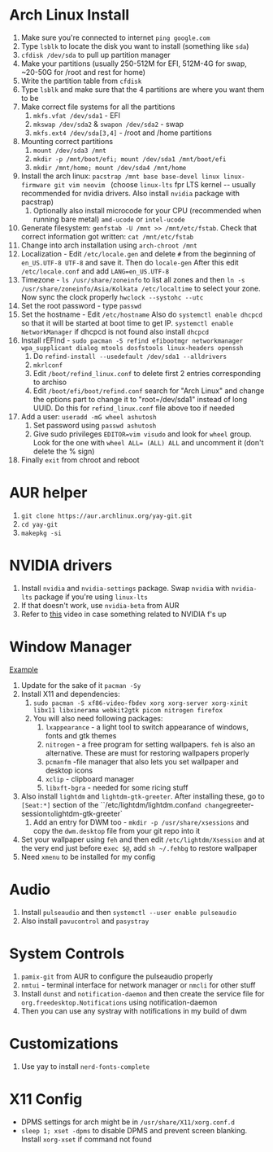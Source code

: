 # Arch Linux Install

1. Make sure you're connected to internet `ping google.com`
2. Type `lsblk` to locate the disk you want to install (something like `sda`) 
3. `cfdisk /dev/sda` to pull up partition manager
4. Make your partitions (usually 250-512M for EFI, 512M-4G for swap, ~20-50G for /root and rest for home)
5. Write the partition table from `cfdisk`
6. Type `lsblk` and make sure that the 4 partitions are where you want them to be
7. Make correct file systems for all the partitions
   1. `mkfs.vfat /dev/sda1` - EFI
   2. `mkswap /dev/sda2` & `swapon /dev/sda2` - swap
   3. `mkfs.ext4 /dev/sda[3,4]` - /root and /home partitions
8. Mounting correct partitions
   1. `mount /dev/sda3 /mnt`
   2. `mkdir -p /mnt/boot/efi; mount /dev/sda1 /mnt/boot/efi`
   3. `mkdir /mnt/home; mount /dev/sda4 /mnt/home`
9. Install the arch linux: `pacstrap /mnt base base-devel linux linux-firmware git vim neovim ` (choose `linux-lts` fpr LTS kernel -- usually recommended for nvidia drivers. Also install `nvidia` package with pacstrap)
   1. Optionally also install microcode for your CPU (recommended when running bare metal) `amd-ucode` or `intel-ucode`
10. Generate filesystem: `genfstab -U /mnt >> /mnt/etc/fstab`. Check that correct information got written: `cat /mnt/etc/fstab`
11. Change into arch installation using `arch-chroot /mnt`
12. Localization - Edit `/etc/locale.gen` and delete `#` from the beginning of `en_US.UTF-8 UTF-8` and save it. Then do `locale-gen` After this edit `/etc/locale.conf` and add `LANG=en_US.UTF-8`
13. Timezone - `ls /usr/share/zoneinfo` to list all zones and then `ln -s /usr/share/zoneinfo/Asia/Kolkata /etc/localtime` to select your zone. Now sync the clock properly `hwclock --systohc --utc`
14. Set the root password - type `passwd`
15. Set the hostname - Edit `/etc/hostname` Also do `systemctl enable dhcpcd` so that it will be started at boot time to get IP. `systemctl enable NetworkManager` if dhcpcd is not found also install `dhcpcd`
16. Install rEFInd - `sudo pacman -S refind efibootmgr networkmanager wpa_supplicant dialog mtools dosfstools linux-headers openssh`
    1. Do `refind-install --usedefault /dev/sda1 --alldrivers`
    2. `mkrlconf`
    3. Edit `/boot/refind_linux.conf` to delete first 2 entries corresponding to archiso
    4. Edit `/boot/efi/boot/refind.conf` search for "Arch Linux" and change the options part to change it to "root=/dev/sda1" instead of long UUID. Do this for `refind_linux.conf` file above too if needed
17. Add a user: `useradd -mG wheel ashutosh`
    1. Set password using `passwd ashutosh`
    2. Give sudo privileges `EDITOR=vim visudo` and look for `wheel` group. Look for the one with `wheel ALL= (ALL) ALL` and uncomment it (don't delete the % sign)
18. Finally `exit` from chroot and reboot

# AUR helper

1. `git clone https://aur.archlinux.org/yay-git.git`
2. `cd yay-git`
3. `makepkg -si`

# NVIDIA drivers

1. Install `nvidia` and `nvidia-settings` package. Swap `nvidia` with `nvidia-lts` package if you're using `linux-lts`
2. If that doesn't work, use `nvidia-beta` from AUR
3. Refer to [this](https://www.youtube.com/watch?v=sBzAC4glyvE) video in case something related to NVIDIA f's up

# Window Manager

[Example](https://www.youtube.com/watch?v=pouX5VvX0_Q)

1. Update for the sake of it `pacman -Sy`
2. Install X11 and dependencies:
   1. `sudo pacman -S xf86-video-fbdev xorg xorg-server xorg-xinit libx11 libxinerama webkit2gtk picom nitrogen firefox`
   2. You will also need following packages:
      1. `lxappearance` - a light tool to switch appearance of windows, fonts and gtk themes
      2. `nitrogen` - a free program for setting wallpapers. `feh` is also an alternative. These are must for restoring wallpapers properly
      3. `pcmanfm` -file manager that also lets you set wallpaper and desktop icons
      4. `xclip` - clipboard manager
      5. `libxft-bgra` - needed for some ricing stuff
3. Also install `lightdm` and `lightdm-gtk-greeter`. After installing these, go to `[Seat:*]` section of the ``/etc/lightdm/lightdm.conf` and change `greeter-session` to `lightdm-gtk-greeter`
   1. Add an entry for DWM too - `mkdir -p /usr/share/xsessions` and copy the `dwm.desktop` file from your git repo into it
4. Set your wallpaper using `feh` and then edit `/etc/lightdm/Xsession` and at the very end just before e`xec $@`, add `sh ~/.fehbg` to restore wallpaper
5. Need `xmenu` to be installed for my config

# Audio

1. Install `pulseaudio` and then `systemctl --user enable pulseaudio `
2. Also install `pavucontrol` and `pasystray`

# System Controls

1. `pamix-git` from AUR to configure the pulseaudio properly
2. `nmtui` - terminal interface for network manager or `nmcli`  for other stuff
3. Install `dunst` and `notification-daemon` and then create the service file for `org.freedesktop.Notifications` using notification-daemon
4. Then you can use any systray with notifications in my build of dwm

# Customizations

1. Use yay to install `nerd-fonts-complete`

# X11 Config

* DPMS settings for arch might be in `/usr/share/X11/xorg.conf.d`
* `sleep 1; xset -dpms` to disable DPMS and prevent screen blanking. Install `xorg-xset` if command not found
